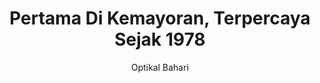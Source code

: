 ---
layout: home
title: Pertama Di Kemayoran, Terpercaya Sejak 1978
descriptions: Optikal Bahari, Optik pertama & terpercaya di Kemayoran. Melayani pembelian kacamata cicilan/kredit, bergaransi, tanpa DP, bunga 0% dan bisa bayar dengan KJP.
keywords: Optikal Bahari, Kemayoran Kemayoran, Periksa Mata Gratis, Optik, Bendungan Jago, Optik KJP
lang: id-ID
author: Optikal Bahari
categories: [Info]
tags: [layanan, optikal]
background: /assets/img/bg-index.jpg
---
